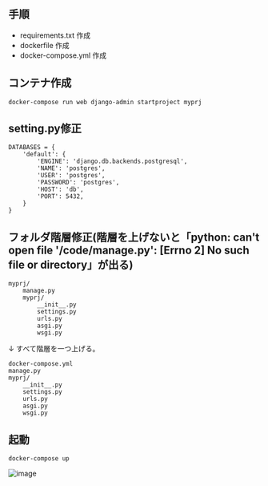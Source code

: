 ## 手順
- requirements.txt 作成
- dockerfile 作成
- docker-compose.yml 作成

## コンテナ作成
```
docker-compose run web django-admin startproject myprj
```

## setting.py修正
```
DATABASES = {
    'default': {
        'ENGINE': 'django.db.backends.postgresql',
        'NAME': 'postgres',
        'USER': 'postgres',
        'PASSWORD': 'postgres',
        'HOST': 'db',
        'PORT': 5432,
    }
}
```
## フォルダ階層修正(階層を上げないと「python: can't open file '/code/manage.py': [Errno 2] No such file or directory」が出る)
```
myprj/
    manage.py
    myprj/
        __init__.py
        settings.py
        urls.py
        asgi.py
        wsgi.py
```
  ↓ すべて階層を一つ上げる。
```
docker-compose.yml
manage.py
myprj/
    __init__.py
    settings.py
    urls.py
    asgi.py
    wsgi.py
```

## 起動
```
docker-compose up
```
![image](https://user-images.githubusercontent.com/45359669/144755440-a84df391-443f-49cd-b982-0ee0c3d281b1.png)
